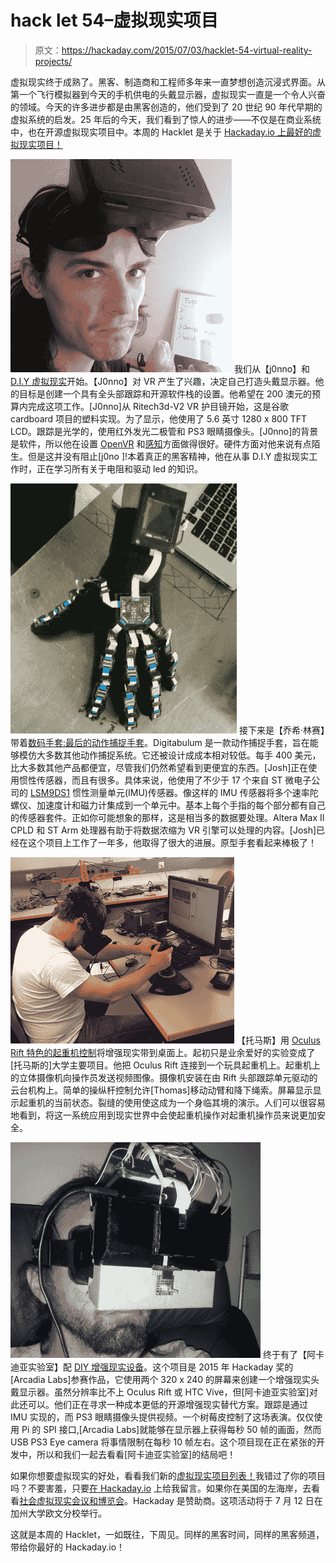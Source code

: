 # hack let 54–虚拟现实项目

> 原文：<https://hackaday.com/2015/07/03/hacklet-54-virtual-reality-projects/>

虚拟现实终于成熟了。黑客、制造商和工程师多年来一直梦想创造沉浸式界面。从第一个飞行模拟器到今天的手机供电的头戴显示器，虚拟现实一直是一个令人兴奋的领域。今天的许多进步都是由黑客创造的，他们受到了 20 世纪 90 年代早期的虚拟系统的启发。25 年后的今天，我们看到了惊人的进步——不仅是在商业系统中，也在开源虚拟现实项目中。本周的 Hacklet 是关于 [Hackaday.io 上最好的虚拟现实项目！](https://hackaday.io)

[![vr1](img/7a4404d8d9a3bf3bc1a292c5c1dda708.png)](https://hackaday.io/project/6442) 我们从【j0nno】和 [D.I.Y 虚拟现实](https://hackaday.io/project/6442)开始。【J0nno】对 VR 产生了兴趣，决定自己打造头戴显示器。他的目标是创建一个具有全头部跟踪和开源软件栈的设置。他希望在 200 澳元的预算内完成这项工作。[J0nno]从 Ritech3d-V2 VR 护目镜开始，这是谷歌 cardboard 项目的塑料实现。为了显示，他使用了 5.6 英寸 1280 x 800 TFT LCD。跟踪是光学的，使用红外发光二极管和 PS3 眼睛摄像头。[J0nno]的背景是软件，所以他在设置 [OpenVR](http://mclightning.com/openvr/) 和[感知](https://github.com/cybereality/Perception)方面做得很好。硬件方面对他来说有点陌生。但是这并没有阻止[j0no ]!本着真正的黑客精神，他在从事 D.I.Y 虚拟现实工作时，正在学习所有关于电阻和驱动 led 的知识。

[![vr2](img/1dba8809c0f3c3864f435789e4999b01.png)](https://hackaday.io/project/1972) 接下来是【乔希·林赛】带着[数码手套:最后的动作捕捉手套](https://hackaday.io/project/1972)。Digitabulum 是一款动作捕捉手套，旨在能够模仿大多数其他动作捕捉系统。它还被设计成成本相对较低。每手 400 美元，比大多数其他产品都便宜，尽管我们仍然希望看到更便宜的东西。[Josh]正在使用惯性传感器，而且有很多。具体来说，他使用了不少于 17 个来自 ST 微电子公司的 [LSM9DS1](http://www.st.com/web/catalog/sense_power/FM89/SC1448/PF259998) 惯性测量单元(IMU)传感器。像这样的 IMU 传感器将多个速率陀螺仪、加速度计和磁力计集成到一个单元中。基本上每个手指的每个部分都有自己的传感器套件。正如你可能想象的那样，这是相当多的数据要处理。Altera Max II CPLD 和 ST Arm 处理器有助于将数据浓缩为 VR 引擎可以处理的内容。[Josh]已经在这个项目上工作了一年多，他取得了很大的进展。原型手套看起来棒极了！

[![vr3](img/9ca8b352dbcf110b23b8ad458b2b2160.png)](https://hackaday.io/project/1689) 【托马斯】用 [Oculus Rift 特色的起重机控制](https://hackaday.io/project/1689)将增强现实带到桌面上。起初只是业余爱好的实验变成了[托马斯的]大学主要项目。他把 Oculus Rift 连接到一个玩具起重机上。起重机上的立体摄像机向操作员发送视频图像。摄像机安装在由 Rift 头部跟踪单元驱动的云台机构上。简单的操纵杆控制允许[Thomas]移动动臂和降下绳索。屏幕显示显示起重机的当前状态。裂缝的使用使这成为一个身临其境的演示。人们可以很容易地看到，将这一系统应用到现实世界中会使起重机操作对起重机操作员来说更加安全。

[![vr4](img/609fa43696e12e42101372864510b3d5.png)](https://hackaday.io/project/5935) 终于有了【阿卡迪亚实验室】配 [DIY 增强现实设备](https://hackaday.io/project/5935)。这个项目是 2015 年 Hackaday 奖的[Arcadia Labs]参赛作品，它使用两个 320 x 240 的屏幕来创建一个增强现实头戴显示器。虽然分辨率比不上 Oculus Rift 或 HTC Vive，但[阿卡迪亚实验室]对此还可以。他们正在寻求一种成本更低的开源增强现实替代方案。跟踪是通过 IMU 实现的，而 PS3 眼睛摄像头提供视频。一个树莓皮控制了这场表演。仅仅使用 Pi 的 SPI 接口,[Arcadia Labs]就能够在显示器上获得每秒 50 帧的画面，然而 USB PS3 Eye camera 将事情限制在每秒 10 帧左右。这个项目现在正在紧张的开发中，所以和我们一起去看看[阿卡迪亚实验室]的结局吧！

如果你想要虚拟现实的好处，看看我们新的[虚拟现实项目列表！](https://hackaday.io/list/6571-virtual-reality-projects)我错过了你的项目吗？不要害羞，只要[在 Hackaday.io](https://hackaday.io/adam) 上给我留言。如果你在美国的左海岸，去看看[社会虚拟现实会议和博览会](http://www.socalvr.com/)。Hackaday 是赞助商。这项活动将于 7 月 12 日在加州大学欧文分校举行。

这就是本周的 Hacklet，一如既往，下周见。同样的黑客时间，同样的黑客频道，带给你最好的 Hackaday.io！